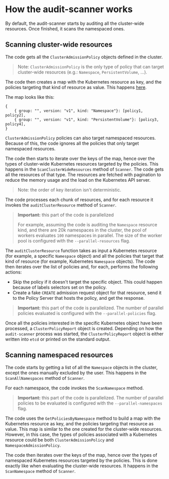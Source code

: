 # How the audit-scanner works

By default, the audit-scanner starts by auditing all the cluster-wide resources.
Once finished, it scans the namespaced ones.

## Scanning cluster-wide resources

The code gets all the `ClusterAdmissionPolicy` objects defined in the cluster.

> Note: `ClusterAdmissionPolicy` is the only type of policy that can target cluster-wide resources (e.g.: `Namespace`, `PersistentVolume`, …).

The code then creates a map with the Kubernetes resource as key, and the policies targeting that kind of resource as value.
This happens [here](https://github.com/kubewarden/audit-scanner/blob/038da594f989f97420bf235979ae1e60335303e6/internal/policies/client.go#L174).

The map looks like this:

```hcl
{
    { group: "", version: "v1", kind: "Namespace"}: [policy1, policy2],
    { group: "", version: "v1", kind: "PersistentVolume"}: [policy3, policy4],
}
```

`ClusterAdmissionPolicy` policies can also target namespaced resources.
Because of this, the code ignores all the policies that only target namespaced resources.

The code then starts to iterate over the keys of the map, hence over the types of cluster-wide Kubernetes resources targeted by the policies.
This happens in the `ScanClusterWideResources` method of `Scanner`.
The code gets all the resources of that type. The resources are fetched with pagination to reduce the memory usage and the load on the Kubernetes API server.

> Note: the order of key iteration isn't deterministic.

The code processes each chunk of resources, and for each resource it invokes the `auditClusterResource` method of `Scanner`.

> **Important:** this part of the code is parallelized
>
> For example, assuming the code is auditing the `Namespace` resource kind, and there are 20k namespaces in the cluster,
> the pool of workers evaluates `100` namespaces in parallel. The size of the worker pool is configured with the `--parallel-resources` flag.

The `auditClusterResource` function takes as input a Kubernetes resource (for example, a specific `Namespace` object) and all the policies that target that kind of resource (for example, Kubernetes `Namespace` objects).
The code then iterates over the list of policies and, for each, performs the following actions:

- Skip the policy if it doesn't target the specific object. This could happen because of labels selectors set on the policy.
- Create a fake `CREATE` admission request object for that resource, send it to the Policy Server that hosts the policy, and get the response.

> **Important:** this part of the code is parallelized.
> The number of parallel policies evaluated is configured with the `--parallel-policies` flag.

Once all the policies interested in the specific Kubernetes object have been processed, a `ClusterPolicyReport` object is created.
Depending on how the `audit-scanner` process was started, the `ClusterPolicyReport` object is either written into `etcd` or printed on the standard output.

## Scanning namespaced resources

The code starts by getting a list of all the `Namespace` objects in the cluster, except the ones manually excluded by the user.
This happens in the `ScanAllNamespaces` method of `Scanner`.

For each namespace, the code invokes the `ScanNamespace` method.

> **Important:** this part of the code is parallelized. The number of parallel policies to be evaluated is configured with the `--parallel-namespaces` flag.

The code uses the `GetPoliciesByNamespace` method
to build a map with the Kubernetes resource as key, and the policies targeting that resource as value.
This map is similar to the one created for the cluster-wide resources. However, in this case, the types of policies associated with a Kubernetes
resource could be both `ClusterAdmissionPolicy` and `NamespaceAdmissionPolicy`.

The code then iterates over the keys of the map, hence over the types of namespaced Kubernetes resources targeted by the policies. This is done exactly like
when evaluating the cluster-wide resources.
It happens in the `ScanNamespace` method of `Scanner`.
